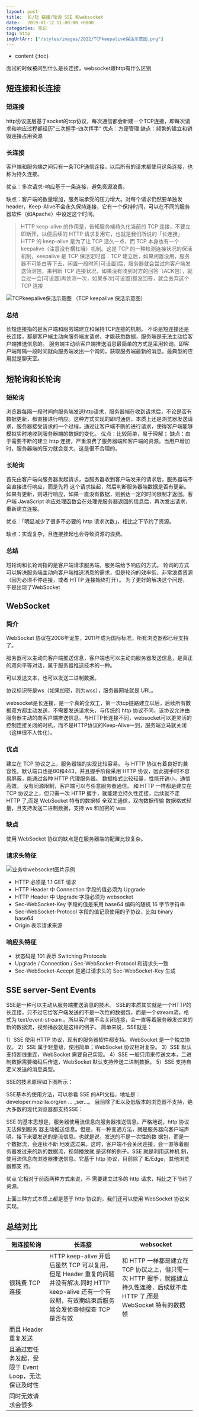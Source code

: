 ```yaml
---
layout: post
title:  长/短 链接/轮询 SSE 和websocket 
date:   2019-01-12 11:00:00 +0800
categories: 笔记
tag: http
imgUrlArr: ["/styles/images/2022/TCPkeepalive保活示意图.png"]
---
```

* content
{:toc}

面试的时候被问到什么是长连接，websocket跟http有什么区别

## 短连接和长连接

### 短连接

http协议底层基于socket的tcp协议，每次通信都会新建一个TCP连接，即每次请求和响应过程都经历”三次握手-四次挥手“
优点：方便管理
缺点：频繁的建立和销毁连接占用资源

### 长连接

客户端和服务端之间只有一条TCP通信连接，以后所有的请求都使用这条连接，也称为持久连接。

优点：多次请求-响应基于一条连接，避免资源浪费。

缺点：客户端的数量增加，服务端承受的压力增大。对每个请求仍然要单独发header，Keep-Alive不会永久保持连接，它有一个保持时间，可以在不同的服务器软件（如Apache）中设定这个时间。

> HTTP keep-alive 的作用是，告知服务端持久化当前的 TCP 连接，不要立即断开，以便后续的 HTTP 请求复用它，也就是我们所说的「长连接」
> HTTP 的 keep-alive 是为了让 TCP 活久一点，而 TCP 本身也有一个 keepalive（注意没有横杠哦）机制。这是 TCP 的一种检测连接状况的保活机制，keepalive 是 TCP 保活定时器：TCP 建立后，如果闲置没用，服务器不可能白等下去，闲置一段时间[可设置]后，服务器就会尝试向客户端发送侦测包，来判断 TCP 连接状况，如果没有收到对方的回答（ACK包），就会过一会[可设置]再侦测一次，如果多次[可设置]都没回答，就会丢弃这个 TCP 连接

![TCPkeepalive保活示意图](/styles/images/2022/TCPkeepalive保活示意图.png)
（TCP keepalive 保活示意图）

### 总结

长短连接指的是客户端和服务端建立和保持TCP连接的机制。
不论是短连接还是长连接，都是客户端主动向服务端发请求，才能获悉数据，服务端是无法主动给客户端推送信息的。
服务端主动给客户端推送消息最简单的方式是采用轮询，即客户端每隔一段时间就向服务端发出一个询问，获取服务端最新的消息。最典型的应用就是聊天室。

## 短轮询和长轮询

### 短轮询

浏览器每隔一段时间向服务端发送http请求，服务器端在收到请求后，不论是否有数据更新，都直接进行响应。这种方式实现的即时通信，本质上还是浏览器发送请求，服务器接受请求的一个过程，通过让客户端不断的进行请求，使得客户端能够模拟实时地收到服务器端的数据的变化。
优点：比较简单，易于理解；
缺点：由于需要不断的建立 http 连接，严重浪费了服务器端和客户端的资源。当用户增加时，服务器端的压力就会变大，这是很不合理的。

### 长轮询

首先由客户端向服务器发起请求，当服务器收到客户端发来的请求后，服务器端不会直接进行响应，而是先将 这个请求挂起，然后判断服务器端数据是否有更新。
如果有更新，则进行响应，如果一直没有数据，则到达一定的时间限制才返回。客户端 JavaScript 响应处理函数会在处理完服务器返回的信息后，再次发出请求，重新建立连接。

优点：「明显减少了很多不必要的 http 请求次数」，相比之下节约了资源。

缺点：实现复杂，且连接挂起也会导致资源的浪费。

### 总结

短轮询和长轮询指的是客户端请求服务端，服务端给予响应的方式。
轮询的方式可以解决服务端主动向客户端推送消息的需求，但是轮询的效率低，非常浪费资源（因为必须不停连接，或者 HTTP 连接始终打开）。
为了更好的解决这个问题，于是出现了WebSocket

## WebSocket

### 简介

WebSocket 协议在2008年诞生，2011年成为国际标准。所有浏览器都已经支持了。

服务器可以主动向客户端推送信息，客户端也可以主动向服务器发送信息，是真正的双向平等对话，属于服务器推送技术的一种。

可以发送文本，也可以发送二进制数据。

协议标识符是ws（如果加密，则为wss），服务器网址就是 URL。

websocket是长连接，是一个真的全双工，第一次tcp链路建立以后，后续所有数据双方都主动发送，不需要发送请求头，与传统的 http 协议不同，该协议允许由服务器主动的向客户端推送信息。与HTTP长连接不同，websocket可以更灵活的控制连接关闭的时机，而不是HTTP协议的Keep-Alive一到，服务端立马就关闭（这样很不人性化）。

### 优点

建立在 TCP 协议之上，服务器端的实现比较容易。
与 HTTP 协议有着良好的兼容性。默认端口也是80和443，并且握手阶段采用 HTTP 协议，因此握手时不容易屏蔽，能通过各种 HTTP 代理服务器。
数据格式比较轻量，性能开销小，通信高效。
没有同源限制，客户端可以与任意服务器通信。
和 HTTP 一样都是建立在 TCP 协议之上，但只需一次 HTTP 握手，就能建立持久性连接，后续就不走 HTTP 了,而是 WebSocket 特有的数据帧
全双工通信，双向数据传输
数据格式轻量，且支持发送二进制数据，支持 ws 和加密的 wss

### 缺点

使用 WebSocket 协议的缺点是在服务器端的配置比较复杂。

### 请求头特征

![业务中websocket图片示例](/styles/images/2022/业务中websocket图片示例.png)

* HTTP 必须是 1.1 GET 请求
* HTTP Header 中 Connection 字段的值必须为 Upgrade
* HTTP Header 中 Upgrade 字段必须为 websocket
* Sec-WebSocket-Key 字段的值是采用 base64 编码的随机 16 字节字符串
* Sec-WebSocket-Protocol 字段的值记录使用的子协议，比如 binary base64
* Origin 表示请求来源

### 响应头特征

* 状态码是 101 表示 Switching Protocols
* Upgrade / Connection / Sec-WebSocket-Protocol 和请求头一致
* Sec-WebSocket-Accept 是通过请求头的 Sec-WebSocket-Key 生成

## SSE server-Sent Events

SSE是一种可以主动从服务端推送消息的技术。
SSE的本质其实就是一个HTTP的长连接，只不过它给客户端发送的不是一次性的数据包，而是一个stream流，格式为
text/event-stream
。所以客户端不会关闭连接，会一直等着服务器发过来的新的数据流，视频播放就是这样的例子。
简单来说，SSE就是：

1）SSE 使用 HTTP 协议，现有的服务器软件都支持。WebSocket 是一个独立协议。
2）SSE 属于轻量级，使用简单；WebSocket 协议相对复杂。
3）SSE 默认支持断线重连，WebSocket 需要自己实现。
4）SSE 一般只用来传送文本，二进制数据需要编码后传送，WebSocket 默认支持传送二进制数据。
5）SSE 支持自定义发送的消息类型。

SSE的技术原理如下图所示：

SSE基本的使用方法，可以参看 SSE 的API文档，地址是：developer.mozilla.org/en ... _ser…。
目前除了IE以及低版本的浏览器不支持，绝大多数的现代浏览器都支持SSE：

SSE 的基本思想是，服务器使用流信息向服务器推送信息。严格地说，http 协议无法做到服务 器主动推送信息。但是，有一种变通方法，就是服务器向客户端声明，接下来要发送的是流信息。也就是说，发送的不是一次性的数 据包，而是一个数据流，会连续不断 地发送过来。这时，客户端不会关闭连接，会一直等着服务器发过来的新的数据流，视频播放就 是这样的例子。SSE 就是利用这种机 制，使用流信息向浏览器推送信息。它基于 http 协议，目前除了 IE/Edge，其他浏览器都支 持。

优点
它相对于前面两种方式来说，不 需要建立过多的 http 请求，相比之下节约了资源。

上面三种方式本质上都是基于 http 协议的，我们还可以使用 WebSocket 协议来实现。

## 总结对比

短连接轮询 | 长连接| websocket
--|--|--
很耗费 TCP 连接|HTTP keep-alive 开启后虽然 TCP 可以复用，但是 Header 重复的问题并没有解决.同时 HTTP keep-alive 还有一个有效期，有效期结束后服务端会发侦查帧探查 TCP 是否有效|和 HTTP 一样都是建立在 TCP 协议之上，但只需一次 HTTP 握手，就能建立持久性连接，后续就不走 HTTP 了,而是 WebSocket 特有的数据帧
而且 Header 重复发送|
且通过宏任务发起，受限于 Event Loop，无法保证及时性|
同时无效请求会很多|
